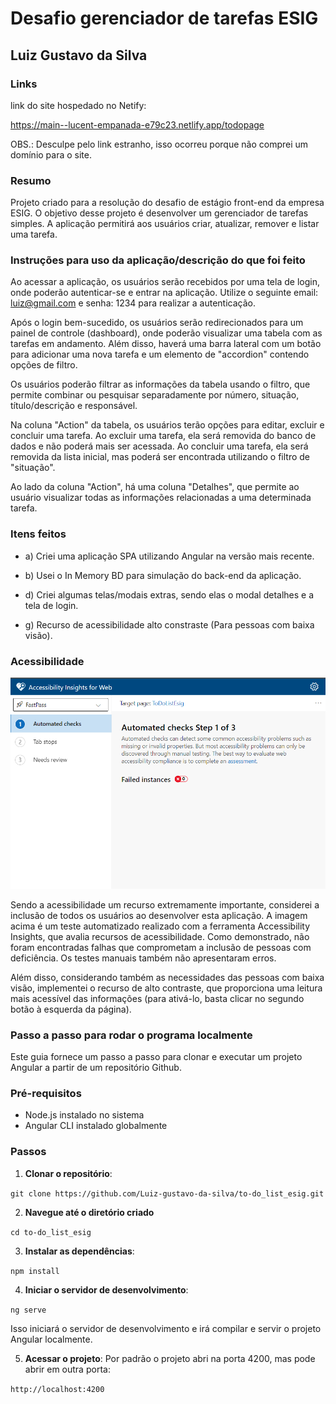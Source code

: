 # Desafio gerenciador de tarefas ESIG

## Luiz Gustavo da Silva

### Links

link do site hospedado no Netify:

https://main--lucent-empanada-e79c23.netlify.app/todopage

OBS.: Desculpe pelo link estranho, isso ocorreu porque não comprei um domínio para o site.

### Resumo

Projeto criado para a resolução do desafio de estágio front-end da empresa ESIG. O objetivo desse projeto é desenvolver um gerenciador de tarefas simples. A aplicação permitirá aos usuários criar,  atualizar, remover e listar uma tarefa.


### Instruções para uso da aplicação/descrição do que foi feito

Ao acessar a aplicação, os usuários serão recebidos por uma tela de login, onde poderão autenticar-se e entrar na aplicação. Utilize o seguinte email: luiz@gmail.com e senha: 1234 para realizar a autenticação.

Após o login bem-sucedido, os usuários serão redirecionados para um painel de controle (dashboard), onde poderão visualizar uma tabela com as tarefas em andamento. Além disso, haverá uma barra lateral com um botão para adicionar uma nova tarefa e um elemento de "accordion" contendo opções de filtro.

Os usuários poderão filtrar as informações da tabela usando o filtro, que permite combinar ou pesquisar separadamente por número, situação, título/descrição e responsável.

Na coluna "Action" da tabela, os usuários terão opções para editar, excluir e concluir uma tarefa. Ao excluir uma tarefa, ela será removida do banco de dados e não poderá mais ser acessada. Ao concluir uma tarefa, ela será removida da lista inicial, mas poderá ser encontrada utilizando o filtro de "situação".

Ao lado da coluna "Action", há uma coluna "Detalhes", que permite ao usuário visualizar todas as informações relacionadas a uma determinada tarefa.
  

### Itens feitos

- a) Criei uma aplicação SPA utilizando Angular na versão mais recente.

- b) Usei o In Memory BD para simulação do back-end da aplicação.

- d) Criei algumas telas/modais extras, sendo elas o modal detalhes e a tela de login.

- g) Recurso de acessibilidade alto constraste (Para pessoas com baixa visão).

### Acessibilidade

![Texto Alternativo](./src/assets/acessibilidade%20avalia%C3%A7%C3%A3o.png)

Sendo a acessibilidade um recurso extremamente importante, considerei a inclusão de todos os usuários ao desenvolver esta aplicação. A imagem acima é um teste automatizado realizado com a ferramenta Accessibility Insights, que avalia recursos de acessibilidade. Como demonstrado, não foram encontradas falhas que comprometam a inclusão de pessoas com deficiência. Os testes manuais também não apresentaram erros.

Além disso, considerando também as necessidades das pessoas com baixa visão, implementei o recurso de alto contraste, que proporciona uma leitura mais acessível das informações (para ativá-lo, basta clicar no segundo botão à esquerda da página).

### Passo a passo para rodar o programa localmente

Este guia fornece um passo a passo para clonar e executar um projeto Angular a partir de um repositório Github.

### Pré-requisitos

- Node.js instalado no sistema
- Angular CLI instalado globalmente

### Passos

1. **Clonar o repositório**:  

`git clone https://github.com/Luiz-gustavo-da-silva/to-do_list_esig.git`

2. **Navegue até o diretório criado**

`cd to-do_list_esig`

3. **Instalar as dependências**:

`npm install`

4. **Iniciar o servidor de desenvolvimento**:

`ng serve`

Isso iniciará o servidor de desenvolvimento e irá compilar e servir o projeto Angular localmente.

5. **Acessar o projeto**: Por padrão o projeto abri na porta 4200, mas pode abrir em outra porta:

`http://localhost:4200`


